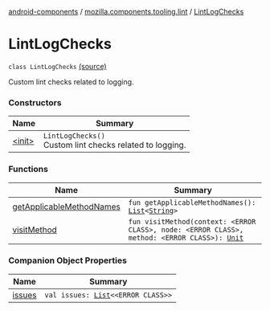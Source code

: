 [android-components](../../index.md) / [mozilla.components.tooling.lint](../index.md) / [LintLogChecks](./index.md)

# LintLogChecks

`class LintLogChecks` [(source)](https://github.com/mozilla-mobile/android-components/blob/master/components/tooling/lint/src/main/java/mozilla/components/tooling/lint/LintLogChecks.kt#L25)

Custom lint checks related to logging.

### Constructors

| Name | Summary |
|---|---|
| [&lt;init&gt;](-init-.md) | `LintLogChecks()`<br>Custom lint checks related to logging. |

### Functions

| Name | Summary |
|---|---|
| [getApplicableMethodNames](get-applicable-method-names.md) | `fun getApplicableMethodNames(): `[`List`](https://kotlinlang.org/api/latest/jvm/stdlib/kotlin.collections/-list/index.html)`<`[`String`](https://kotlinlang.org/api/latest/jvm/stdlib/kotlin/-string/index.html)`>` |
| [visitMethod](visit-method.md) | `fun visitMethod(context: <ERROR CLASS>, node: <ERROR CLASS>, method: <ERROR CLASS>): `[`Unit`](https://kotlinlang.org/api/latest/jvm/stdlib/kotlin/-unit/index.html) |

### Companion Object Properties

| Name | Summary |
|---|---|
| [issues](issues.md) | `val issues: `[`List`](https://kotlinlang.org/api/latest/jvm/stdlib/kotlin.collections/-list/index.html)`<<ERROR CLASS>>` |
